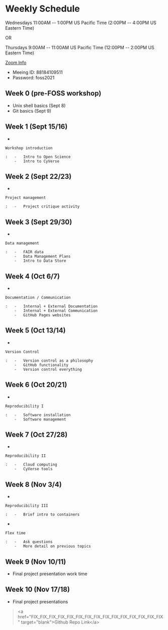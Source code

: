 # Weekly Schedule

Wednesdays 11:00AM -- 1:00PM US Pacific Time (2:00PM -- 4:00PM US
Eastern Time)

OR

Thursdays 9:00AM -- 11:00AM US Pacific Time (12:00PM -- 2:00PM US
Eastern Time)

[Zoom
Info](https://arizona.zoom.us/j/88184109511?pwd=Tk1aUTdMQkR1NEV4Z24wRHZLbDZlQT09)

-   Meeing ID: 88184109511
-   Password: foss2021

## Week 0 (pre-FOSS workshop)

-   Unix shell basics (Sept 8)
-   Git basics (Sept 9)

## Week 1 (Sept 15/16)

-   

    Workshop introduction

    :   -   Intro to Open Science
        -   Intro to CyVerse

## Week 2 (Sept 22/23)

-   

    Project management

    :   -   Project critique activity

## Week 3 (Sept 29/30)

-   

    Data management

    :   -   FAIR data
        -   Data Management Plans
        -   Intro to Data Store

## Week 4 (Oct 6/7)

-   

    Documentation / Communication

    :   -   Internal + External Documentation
        -   Internal + External Communication
        -   GitHub Pages websites

## Week 5 (Oct 13/14)

-   

    Version Control

    :   -   Version control as a philosophy
        -   GitHub functionality
        -   Version control everything

## Week 6 (Oct 20/21)

-   

    Reproducibility I

    :   -   Software installation
        -   Software management

## Week 7 (Oct 27/28)

-   

    Reproducibility II

    :   -   Cloud computing
        -   CyVerse tools

## Week 8 (Nov 3/4)

-   

    Reproducibility III

    :   -   Brief intro to containers

-   

    Flex time

    :   -   Ask questions
        -   More detail on previous topics

## Week 9 (Nov 10/11)

-   Final project presentation work time

## Week 10 (Nov 17/18)

-   Final project presentations

> \<a
> href=\"FIX_FIX_FIX_FIX_FIX_FIX_FIX_FIX_FIX_FIX_FIX_FIX_FIX_FIX_FIX\"
> target=\"blank\"\>Github Repo Link\</a\>
